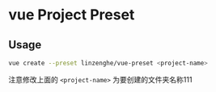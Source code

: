 # vue Project Preset

## Usage

```bash
vue create --preset linzenghe/vue-preset <project-name>
```

注意修改上面的 `<project-name>` 为要创建的文件夹名称111
